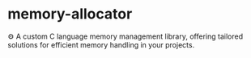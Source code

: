 # memory-allocator
⚙️ A custom C language memory management library, offering tailored solutions for efficient memory handling in your projects.
